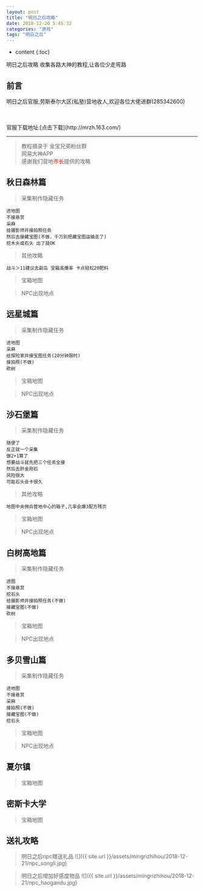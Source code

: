 ```yaml
---
layout: post
title: "明日之后攻略"
date: 2018-12-20 5:45:32
categories: "游戏"
tags: "明日之后" 
---
```


* content
{:toc}

明日之后攻略 收集各路大神的教程,让各位少走弯路








## 前言
明日之后官服,劳斯泰尔大区(私塾)营地收人,欢迎各位大佬进群(285342600)

<br>
<br>
官服下载地址:[点击下载](http://mrzh.163.com/)

---
> 教程摘录于
金宝兄弟粉丝群<br>
网易大神APP<br>
感谢我们营地<font color="red">市长</font>提供的攻略


## 秋日森林篇
> 采集制作隐藏任务
```
进地图
不接悬赏
采麻
给摄影师并接拍照任务
然后去接藏宝图(不做，千万别把藏宝图运输走了)
挖木头或石头 出了就OK
```
> 其他攻略
```
战斗＞11建议去副岛 宝箱高爆率 卡点轻松20肥料
```
> 宝箱地图

> NPC出现地点





## 远星城篇
> 采集制作隐藏任务
```
进地图
采麻
给探险家并接宝图任务(20分钟限时)
接拍照(不做)
砍树
```
> 宝箱地图

> NPC出现地点





## 沙石堡篇
> 采集制作隐藏任务
```
随便了
反正就一个采集
做2+1算了
想要战斗就先把三个任务全接
然后去肝金刚石
风险很大
可能石头会卡很久
```
> 其他攻略
```
地图中央佣兵营地中心的箱子,几率会爆3配方残页
```
> 宝箱地图

> NPC出现地点





## 白树高地篇
> 采集制作隐藏任务
```
进图
不接悬赏
挖石头
给摄影师并接拍照任务(不做)
接藏宝图(不做)
砍树
```
> 宝箱地图

> NPC出现地点





## 多贝雪山篇
> 采集制作隐藏任务
```
进地图
不接悬赏
采麻
接拍照(不做)
接藏宝图(不做)
挖石头
```
> 宝箱地图

> NPC出现地点




## 夏尔镇
> 宝箱地图



## 密斯卡大学
> 宝箱地图


## 送礼攻略

> 明日之后npc赠送礼品
![]({{ site.url }}/assets/mingrizhihou/2018-12-21/npc_songli.jpg)

> 明日之后增加好感度物品
![]({{ site.url }}/assets/mingrizhihou/2018-12-21/npc_haogandu.jpg)